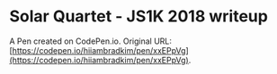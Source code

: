 # Solar Quartet - JS1K 2018 writeup

A Pen created on CodePen.io. Original URL: [https://codepen.io/hiiambradkim/pen/xxEPpVg](https://codepen.io/hiiambradkim/pen/xxEPpVg).


